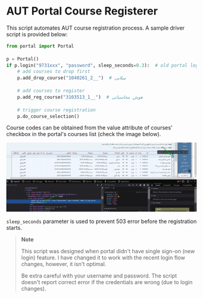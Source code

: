 # AUT Portal Course Registerer

This script automates AUT course registration process. A sample driver script is provided below:

```python
from portal import Portal

p = Portal()
if p.login("9731xxx", "password", sleep_seconds=0.3):  # old portal login credentials
    # add courses to drop first
    p.add_drop_course("1040261_2__")  # میلایی

    # add courses to register
    p.add_reg_course("3103513_1__")  # هوش محاسباتی
    
    # trigger course registration
    p.do_course_selection()
```

Course codes can be obtained from the value attribute of courses' checkbox in the portal's courses list (check the image below).

![portal inspect element](./images/inspect.jpg)

`sleep_seconds` parameter is used to prevent 503 error before the registration starts.

> **Note**
> 
> This script was designed when portal didn't have single sign-on (new login) feature. I have changed it to work with the recent login flow changes, however, it isn't optimal.
> 
> Be extra careful with your username and password. The script doesn't report correct error if the credentials are wrong (due to login changes).

